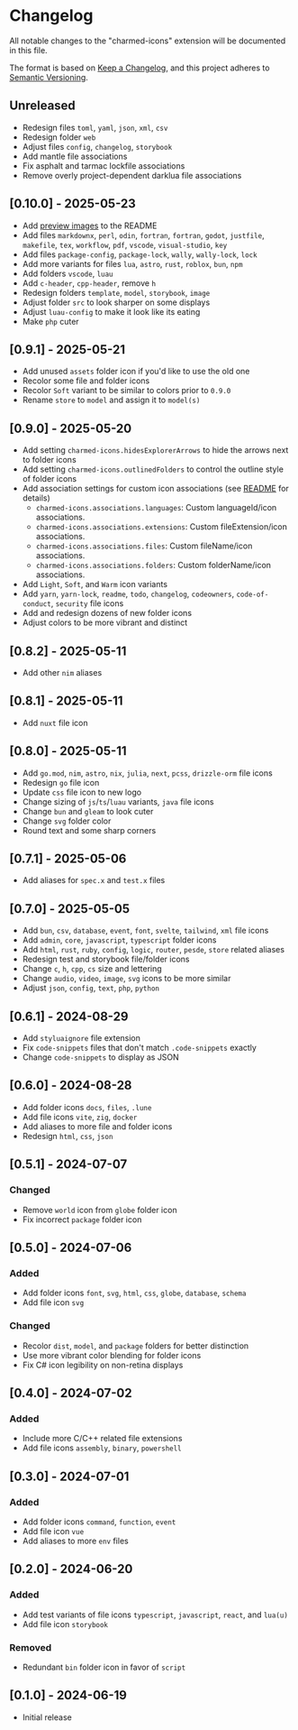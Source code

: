 # Changelog

All notable changes to the "charmed-icons" extension will be documented in this file.

The format is based on [Keep a Changelog](https://keepachangelog.com/en/1.1.0/),
and this project adheres to [Semantic Versioning](https://semver.org/spec/v2.0.0.html).

## Unreleased

- Redesign files `toml`, `yaml`, `json`, `xml`, `csv`
- Redesign folder `web`
- Adjust files `config`, `changelog`, `storybook`
- Add mantle file associations
- Fix asphalt and tarmac lockfile associations
- Remove overly project-dependent darklua file associations

## [0.10.0] - 2025-05-23

- Add [preview images](https://github.com/littensy/charmed-icons) to the README
- Add files `markdownx`, `perl`, `odin`, `fortran`, `fortran`, `godot`, `justfile`, `makefile`, `tex`, `workflow`, `pdf`, `vscode`, `visual-studio`, `key`
- Add files `package-config`, `package-lock`, `wally`, `wally-lock`, `lock`
- Add more variants for files `lua`, `astro`, `rust`, `roblox`, `bun`, `npm`
- Add folders `vscode`, `luau`
- Add `c-header`, `cpp-header`, remove `h`
- Redesign folders `template`, `model`, `storybook`, `image`
- Adjust folder `src` to look sharper on some displays
- Adjust `luau-config` to make it look like its eating
- Make `php` cuter

## [0.9.1] - 2025-05-21

- Add unused `assets` folder icon if you'd like to use the old one
- Recolor some file and folder icons
- Recolor `Soft` variant to be similar to colors prior to `0.9.0`
- Rename `store` to `model` and assign it to `model(s)`

## [0.9.0] - 2025-05-20

- Add setting `charmed-icons.hidesExplorerArrows` to hide the arrows next to folder icons
- Add setting `charmed-icons.outlinedFolders` to control the outline style of folder icons
- Add association settings for custom icon associations (see [README](https://github.com/littensy/charmed-icons) for details)
  - `charmed-icons.associations.languages`: Custom languageId/icon associations.
  - `charmed-icons.associations.extensions`: Custom fileExtension/icon associations.
  - `charmed-icons.associations.files`: Custom fileName/icon associations.
  - `charmed-icons.associations.folders`: Custom folderName/icon associations.
- Add `Light`, `Soft`, and `Warm` icon variants
- Add `yarn`, `yarn-lock`, `readme`, `todo`, `changelog`, `codeowners`, `code-of-conduct`, `security` file icons
- Add and redesign dozens of new folder icons
- Adjust colors to be more vibrant and distinct

## [0.8.2] - 2025-05-11

- Add other `nim` aliases

## [0.8.1] - 2025-05-11

- Add `nuxt` file icon

## [0.8.0] - 2025-05-11

- Add `go.mod`, `nim`, `astro`, `nix`, `julia`, `next`, `pcss`, `drizzle-orm` file icons
- Redesign `go` file icon
- Update `css` file icon to new logo
- Change sizing of `js`/`ts`/`luau` variants, `java` file icons
- Change `bun` and `gleam` to look cuter
- Change `svg` folder color
- Round text and some sharp corners

## [0.7.1] - 2025-05-06

- Add aliases for `spec.x` and `test.x` files

## [0.7.0] - 2025-05-05

- Add `bun`, `csv`, `database`, `event`, `font`, `svelte`, `tailwind`, `xml` file icons
- Add `admin`, `core`, `javascript`, `typescript` folder icons
- Add `html`, `rust`, `ruby`, `config`, `logic`, `router`, `pesde`, `store` related aliases
- Redesign test and storybook file/folder icons
- Change `c`, `h`, `cpp`, `cs` size and lettering
- Change `audio`, `video`, `image`, `svg` icons to be more similar
- Adjust `json`, `config`, `text`, `php`, `python`

## [0.6.1] - 2024-08-29

- Add `styluaignore` file extension
- Fix `code-snippets` files that don't match `.code-snippets` exactly
- Change `code-snippets` to display as JSON

## [0.6.0] - 2024-08-28

- Add folder icons `docs`, `files`, `.lune`
- Add file icons `vite`, `zig`, `docker`
- Add aliases to more file and folder icons
- Redesign `html`, `css`, `json`

## [0.5.1] - 2024-07-07

### Changed

- Remove `world` icon from `globe` folder icon
- Fix incorrect `package` folder icon

## [0.5.0] - 2024-07-06

### Added

- Add folder icons `font`, `svg`, `html`, `css`, `globe`, `database`, `schema`
- Add file icon `svg`

### Changed

- Recolor `dist`, `model`, and `package` folders for better distinction
- Use more vibrant color blending for folder icons
- Fix C# icon legibility on non-retina displays

## [0.4.0] - 2024-07-02

### Added

- Include more C/C++ related file extensions
- Add file icons `assembly`, `binary`, `powershell`

## [0.3.0] - 2024-07-01

### Added

- Add folder icons `command`, `function`, `event`
- Add file icon `vue`
- Add aliases to more `env` files

## [0.2.0] - 2024-06-20

### Added

- Add test variants of file icons `typescript`, `javascript`, `react`, and `lua(u)`
- Add file icon `storybook`

### Removed

- Redundant `bin` folder icon in favor of `script`

## [0.1.0] - 2024-06-19

- Initial release
